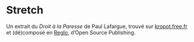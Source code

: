 # Stretch

Un extrait du *Droit à la Paresse* de Paul Lafargue, trouvé sur [kropot.free.fr](http://kropot.free.fr/Lafargue-paresse.htm) et (dé)composé en [Reglo](http://ospublish.constantvzw.org/foundry/reglo/), d’Open Source Publishing. 


